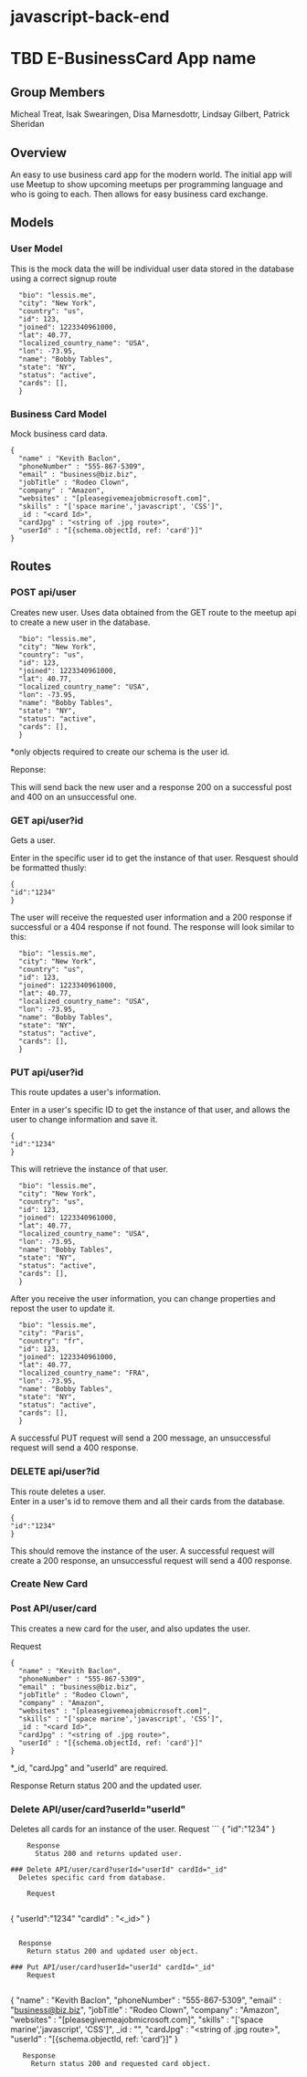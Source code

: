 # javascript-back-end

# TBD E-BusinessCard App name

## Group Members
  Micheal Treat, Isak Swearingen, Disa Marnesdottr,  Lindsay Gilbert, Patrick Sheridan

## Overview
An easy to use business card app for the modern world. The initial app will use Meetup to show upcoming meetups per programming language and who is going to each. Then allows for easy business card exchange.


## Models
### User Model
This is the mock data the will be individual user data stored in the database using a correct signup route
```{
  "bio": "lessis.me",
  "city": "New York",
  "country": "us",
  "id": 123,
  "joined": 1223340961000,
  "lat": 40.77,
  "localized_country_name": "USA",
  "lon": -73.95,
  "name": "Bobby Tables",
  "state": "NY",
  "status": "active",
  "cards": [],
  }
``` 

### Business Card Model
Mock business card data. 
```
{
  "name" : "Kevith Baclon",
  "phoneNumber" : "555-867-5309",
  "email" : "business@biz.biz",
  "jobTitle" : "Rodeo Clown",
  "company" : "Amazon",
  "websites" : "[pleasegivemeajobmicrosoft.com]",
  "skills" : "['space marine','javascript', 'CSS']",
  _id : "<card Id>",
  "cardJpg" : "<string of .jpg route>",
  "userId" : "[{schema.objectId, ref: 'card'}]"
}
```

## Routes
### POST api/user
Creates new user.
Uses data obtained from the GET route to the meetup api to create a new user in the database.

```{
  "bio": "lessis.me",
  "city": "New York",
  "country": "us",
  "id": 123,
  "joined": 1223340961000,
  "lat": 40.77,
  "localized_country_name": "USA",
  "lon": -73.95,
  "name": "Bobby Tables",
  "state": "NY",
  "status": "active",
  "cards": [],
  }
``` 
*only objects required to create our schema is the user id.

Reponse:

This will send back the new user and a response 200 on a successful post and 400 on an unsuccessful one.

### GET api/user?id
Gets a user.

Enter in the specific user id to get the instance of that user.
Resquest should be formatted thusly:
```
{
"id":"1234"
}
```
The user will receive the requested user information and a 200 response if successful or a 404 response if not found.
The response will look similar to this:
```{
  "bio": "lessis.me",
  "city": "New York",
  "country": "us",
  "id": 123,
  "joined": 1223340961000,
  "lat": 40.77,
  "localized_country_name": "USA",
  "lon": -73.95,
  "name": "Bobby Tables",
  "state": "NY",
  "status": "active",
  "cards": [],
  }
``` 

### PUT api/user?id
This route updates a user's information.  

Enter in a user's specific ID to get the instance of that user, and allows the user to change information and save it.
```
{
"id":"1234"
}
```
This will retrieve the instance of that user.

```{
  "bio": "lessis.me",
  "city": "New York",
  "country": "us",
  "id": 123,
  "joined": 1223340961000,
  "lat": 40.77,
  "localized_country_name": "USA",
  "lon": -73.95,
  "name": "Bobby Tables",
  "state": "NY",
  "status": "active",
  "cards": [],
  }
``` 
After you receive the user information, you can change properties and repost the user to update it.

```{
  "bio": "lessis.me",
  "city": "Paris",
  "country": "fr",
  "id": 123,
  "joined": 1223340961000,
  "lat": 40.77,
  "localized_country_name": "FRA",
  "lon": -73.95,
  "name": "Bobby Tables",
  "state": "NY",
  "status": "active",
  "cards": [],
  }
``` 
A successful PUT request will send a 200 message, an unsuccessful request will send a 400 response.

### DELETE api/user?id
This route deletes a user.  
Enter in a user's id to remove them and all their cards from the database.
```
{
"id":"1234"
}
```
This should remove the instance of the user.  A successful request will create a 200 response, an unsuccessful request will send a 400 response.


### Create New Card

### Post API/user/card
  This creates a new card for the user, and also updates the user. 
  
  Request 
```
{
  "name" : "Kevith Baclon",
  "phoneNumber" : "555-867-5309",
  "email" : "business@biz.biz",
  "jobTitle" : "Rodeo Clown",
  "company" : "Amazon",
  "websites" : "[pleasegivemeajobmicrosoft.com]",
  "skills" : "['space marine','javascript', 'CSS']",
  _id : "<card Id>",
  "cardJpg" : "<string of .jpg route>",
  "userId" : "[{schema.objectId, ref: 'card'}]"
}
```

*_id, "cardJpg" and "userId" are required.

  Response
    Return status 200 and the updated user.
  
### Delete API/user/card?userId="userId"
  Deletes all cards for an instance of the user.
    Request
    ```
{
"id":"1234"
}
```    
    Response
      Status 200 and returns updated user. 
  
### Delete API/user/card?userId="userId" cardId="_id"
  Deletes specific card from database.
  
    Request
    
```
{
"userId":"1234"
"cardId" : "<_id>"
}
```

  Response
    Return status 200 and updated user object. 
    
### Put API/user/card?userId="userId" cardId="_id"
    Request
    
```
{
  "name" : "Kevith Baclon",
  "phoneNumber" : "555-867-5309",
  "email" : "business@biz.biz",
  "jobTitle" : "Rodeo Clown",
  "company" : "Amazon",
  "websites" : "[pleasegivemeajobmicrosoft.com]",
  "skills" : "['space marine','javascript', 'CSS']",
  _id : "<card Id>",
  "cardJpg" : "<string of .jpg route>",
  "userId" : "[{schema.objectId, ref: 'card'}]"
}
```
   Response
     Return status 200 and requested card object.
      

